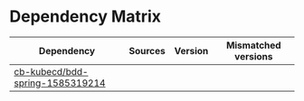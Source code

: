 # Dependency Matrix

Dependency | Sources | Version | Mismatched versions
---------- | ------- | ------- | -------------------
[cb-kubecd/bdd-spring-1585319214](https://github.com/cb-kubecd/bdd-spring-1585319214.git) |  | []() | 
